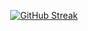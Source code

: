 <div align="center">

[![GitHub Streak](http://github-readme-streak-stats.herokuapp.com/?user=HarisMalisevic&theme=dark&background=000000)](https://git.io/streak-stats)

</div>
